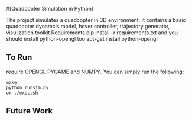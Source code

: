 #[Quadcopter Simulation in Python]

The project simulates a quadcopter in 3D environment. It contains a basic quadcopter dynamcis model, hover controller, trajectory generator, visulization toolkit
Requirements
pip install -r requirements.txt
and you should install python-opengl too
apt-get install python-opengl



To Run
-----
require OPENGL PYGAME and NUMPY. You can simply run the following:
``` 
make
python runsim.py
or ./exec.sh
``` 

Future Work
-----


